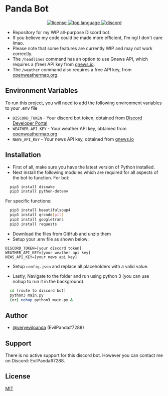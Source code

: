 
# Panda Bot 

<p align="center">
  <a href="https://choosealicense.com/licenses/mit/" target="_blank">
    <img alt="license" src="https://img.shields.io/github/license/veryevilpanda/Panda-Bot"/>
  </a>
  <a href="https://www.python.org/" target="_blank">
    <img alt="top language" src="https://img.shields.io/github/languages/top/veryevilpanda/Panda-Bot"/>
  </a>
  <a href="https://discord.gg/Zu6pDEBCjY" target="_blank">
    <img alt="discord" src="https://img.shields.io/discord/1002963156273999884?label=discord"/>
  </a>
</p>

- Repository for my WIP all-purpose Discord bot.
- If you believe my code could be made more efficient, I'm ngl I don't care lmao.
- Please note that some features are currently WIP and may not work correctly.
- The `/headlines` command has an option to use Gnews API, which requires a (free) API key from [gnews.io](https://gnews.io/).
- The `/weather` command also requires a free API key, from [openweathermap.org](https://openweathermap.org/).


## Environment Variables

To run this project, you will need to add the following environment variables to your .env file

- `DISCORD_TOKEN` - Your discord bot token, obtained from [Discord Developer Portal](https://discord.com/developers/applications)
- `WEATHER_API_KEY` - Your weather API key, obtained from [openweathermap.org](https://openweathermap.org/)
- `NEWS_API_KEY` - Your news API key, obtained from [gnews.io](https://gnews.io/)




## Installation
- First of all, make sure you have the latest version of Python installed. 
- Next install the following modules which are required for all aspects of the bot to function.
For bot:
```bash
  pip3 install disnake
  pip3 install python-dotenv
```
For specific functions:
```bash
  pip3 install beautifulsoup4 
  pip3 install qrcode[pil] 
  pip3 install googletrans
  pip3 install requests
```
- Download the files from GitHub and unzip them
- Setup your .env file as shown below:
```
DISCORD_TOKEN=[your discord token]
WEATHER_API_KEY=[your weather api key]
NEWS_API_KEY=[your news api key]
```

- Setup `config.json` and replace all placeholders with a valid value.

- Lastly, Navigate to the folder and run using python 3 (you can use nohup to run it in the background).

```bash
  cd [route to discord bot]
  python3 main.py
  (or) nohup python3 main.py &
```
    
## Author

- [@veryevilpanda](https://www.github.com/VeryEvilPanda) (EvilPanda#7288)


## Support

There is no active support for this discord bot. However you can contact me on Discord: EvilPanda#7288.


## License

[MIT](https://choosealicense.com/licenses/mit/)

